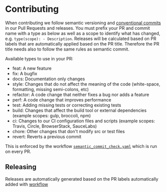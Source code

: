 # Contributing

When contributing we follow semantic versioning and [conventional commits](https://www.conventionalcommits.org/en/v1.0.0/) in our Pull Requests and releases. You must prefix your PR and commit name with a type as below as well as a scope to identify what has changed, e.g. `type(scope): - Description`. Releases will be calculated based on PR labels that are automatically applied based on the PR title. Therefore the PR title needs also to follow the same rules as semantic commit.

Available types to use in your PR:

- feat: A new feature
- fix: A bugfix
- docs: Documentation only changes
- style: Changes that do not affect the meaning of the code (white-space, formatting, missing semi-colons, etc)
- refactor: A code change that neither fixes a bug nor adds a feature
- perf: A code change that improves performance
- test: Adding missing tests or correcting existing tests
- build: Changes that affect the build tool or external dependencies (example scopes: gulp, broccoli, npm)
- ci: Changes to our CI configuration files and scripts (example scopes: Travis, Circle, BrowserStack, SauceLabs)
- chore: Other changes that don't modify src or test files
- revert: Reverts a previous commit

This is enforced by the workflow [`semantic_commit_check.yaml`](.github/workflows/pr-lint.yaml) which is run on every PR.

## Releasing

Releases are automatically generated based on the PR labels automatically added with [workflow](.github/workflows/release.yml)
